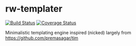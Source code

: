 # rw-templater

[![Build Status](https://travis-ci.org/rw251/rw-templater.svg?branch=master)](https://travis-ci.org/rw251/rw-router)
[![Coverage Status](https://coveralls.io/repos/github/rw251/rw-templater/badge.svg?branch=master)](https://coveralls.io/github/rw251/rw-router?branch=master)

Minimalistic templating engine inspired (nicked) largely from https://github.com/premasagar/tim

